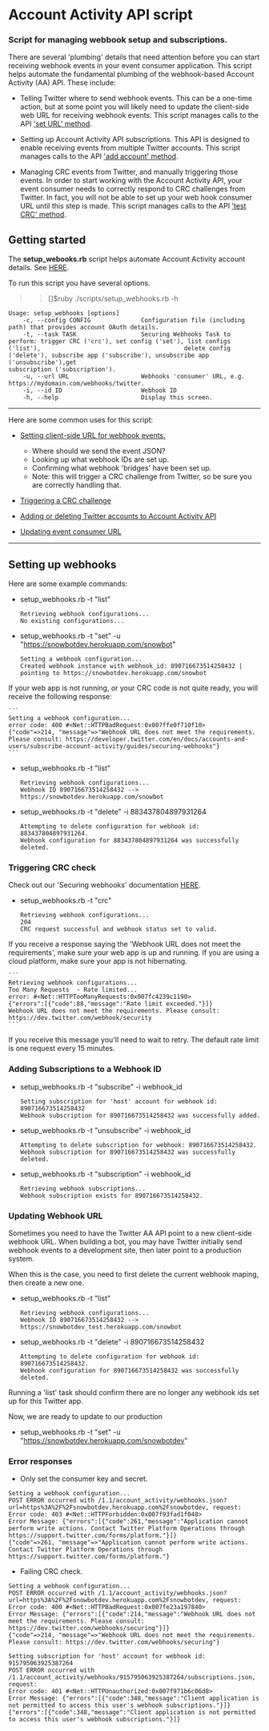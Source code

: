 # Account Activity API script
### Script for managing webbook setup and subscriptions.

There are several 'plumbing' details that need attention before you can start receiving webhook events in your event consumer application. This script helps automate the fundamental plumbing of the webhook-based Account Activity (AA) API. These include:

+ Telling Twitter where to send webhook events. This can be a one-time action, but at some point you will likely need to update the client-side web URL for receiving webhook events. This script manages calls to the API ['set URL' method](https://developer.twitter.com/en/docs/accounts-and-users/subscribe-account-activity/api-reference/new-webhook-config).

+ Setting up Account Activity API subscriptions. This API is designed to enable receiving events from multiple Twitter accounts. This script manages calls to the API ['add account' method](https://developer.twitter.com/en/docs/accounts-and-users/subscribe-account-activity/api-reference/new-subscription).

+ Managing CRC events from Twitter, and manually triggering those events.
In order to start working with the Account Activity API, your event consumer needs to correctly respond to CRC challenges from Twitter. In fact, you will not be able to set up your web hook consumer URL until this step is made. This script manages calls to the API ['test CRC' method](https://developer.twitter.com/en/docs/accounts-and-users/subscribe-account-activity/api-reference/validate-webhook-config).

<note about sibling script>

## Getting started

The **setup_webooks.rb** script helps automate Account Activity account details. See [HERE](https://developer.twitter.com/en/docs/accounts-and-users/subscribe-account-activity/guides/managing-webhooks-and-subscriptions).

To run this script you have several options. 
 
 >> []$ruby ./scripts/setup_webhooks.rb -h

```
Usage: setup_webhooks [options]
    -c, --config CONFIG              Configuration file (including path) that provides account OAuth details. 
    -t, --task TASK                  Securing Webhooks Task to perform: trigger CRC ('crc'), set config ('set'), list configs ('list'),                                        delete config ('delete'), subscribe app ('subscribe'), unsubscribe app ('unsubscribe'),get                                                subscription ('subscription').
    -u, --url URL                    Webhooks 'consumer' URL, e.g. https://mydomain.com/webhooks/twitter.
    -i, --id ID                      Webhook ID
    -h, --help                       Display this screen.  
```

-------------------
Here are some common uses for this script:

+ [Setting client-side URL for webhook events.](#setting-up) 
    + Where should we send the event JSON?
    + Looking up what webhook IDs are set up. 
    + Confirming what webhook 'bridges' have been set up.
    + Note: this will trigger a CRC challenge from Twitter, so be sure you are correctly handling that. 
    
+ [Triggering a CRC challenge](#crc)

+ [Adding or deleting Twitter accounts to Account Activity API](#subscriptions)

+ [Updating event consumer URL](#updating)

-------------------

## Setting up webhooks <a id="setting-up" class="tall">&nbsp;</a>

Here are some example commands:

+ setup_webhooks.rb -t "list"

    ```
    Retrieving webhook configurations...
    No existing configurations... 
    ```

+ setup_webhooks.rb -t "set" -u "https://snowbotdev.herokuapp.com/snowbot"
 
    ```
    Setting a webhook configuration...
    Created webhook instance with webhook_id: 890716673514258432 | pointing to https://snowbotdev.herokuapp.com/snowbot
    ```
 
If your web app is not running, or your CRC code is not quite ready, you will receive the following response:  
  
    ```
    Setting a webhook configuration...
    error code: 400 #<Net::HTTPBadRequest:0x007ffe0f710f10>
    {"code"=>214, "message"=>"Webhook URL does not meet the requirements. Please consult: https://developer.twitter.com/en/docs/accounts-and-users/subscribe-account-activity/guides/securing-webhooks"}
    ```  

+ setup_webhooks.rb -t "list"

    ```
    Retrieving webhook configurations...
    Webhook ID 890716673514258432 --> https://snowbotdev.herokuapp.com/snowbot
    ```

+ setup_webhooks.rb -t "delete" -i 883437804897931264 
  
    ```
    Attempting to delete configuration for webhook id: 883437804897931264.
    Webhook configuration for 883437804897931264 was successfully deleted.
    ```

### Triggering CRC check <a id="crc" class="tall">&nbsp;</a>

Check out our 'Securing webhooks' documentation [HERE](https://developer.twitter.com/en/docs/accounts-and-users/subscribe-account-activity/guides/securing-webhooks).

+ setup_webhooks.rb -t "crc"

    ```
    Retrieving webhook configurations...
    204
    CRC request successful and webhook status set to valid.
    ```

If you receive a response saying the 'Webhook URL does not meet the requirements', make sure your web app is up and running. If you are using a cloud platform, make sure your app is not hibernating. 

    ```
    Retrieving webhook configurations...
    Too Many Requests  - Rate limited...
    error: #<Net::HTTPTooManyRequests:0x007fc4239c1190>
    {"errors":[{"code":88,"message":"Rate limit exceeded."}]}
    Webhook URL does not meet the requirements. Please consult: https://dev.twitter.com/webhook/security
    ```

If you receive this message you'll need to wait to retry. The default rate limit is one request every 15 minutes. 

### Adding Subscriptions to a Webhook ID <a id="subscriptions" class="tall">&nbsp;</a>

+ setup_webhooks.rb -t "subscribe" -i webhook_id
  
    ```
    Setting subscription for 'host' account for webhook id: 890716673514258432
    Webhook subscription for 890716673514258432 was successfully added.
    ```

+ setup_webhooks.rb -t "unsubscribe" -i webhook_id
  
    ```
    Attempting to delete subscription for webhook: 890716673514258432.
    Webhook subscription for 890716673514258432 was successfully deleted.
    ```

+ setup_webhooks.rb -t "subscription" -i webhook_id
  
    ```
    Retrieving webhook subscriptions...
    Webhook subscription exists for 890716673514258432.
    ```

### Updating Webhook URL <a id="updating-url" class="tall">&nbsp;</a>

Sometimes you need to have the Twitter AA API point to a new client-side webhook URL. When building a bot, you may have Twitter initially send webhook events to a development site, then later point to a production system. 

When this is the case, you need to first delete the current webhook maping, then create a new one. 

+  setup_webhooks.rb -t "list"
    
    ```
    Retrieving webhook configurations...
    Webhook ID 890716673514258432 --> https://snowbotdev_test.herokuapp.com/snowbot
    ```

+ setup_webhooks.rb -t "delete" -i 890716673514258432 
 
    ```
    Attempting to delete configuration for webhook id: 890716673514258432.
    Webhook configuration for 890716673514258432 was successfully deleted.
    ```

Running a 'list' task should confirm there are no longer any webhook ids set up for this Twitter app.

Now, we are ready to update to our production 

+ setup_webhooks.rb -t "set" -u "https://snowbotdev.herokuapp.com/snowbotdev"


### Error responses


+ Only set the consumer key and secret.

```
Setting a webhook configuration...
POST ERROR occurred with /1.1/account_activity/webhooks.json?url=https%3A%2F%2Fsnowbotdev.herokuapp.com%2Fsnowbotdev, request:  
Error code: 403 #<Net::HTTPForbidden:0x007f93fad1f048>
Error Message: {"errors":[{"code":261,"message":"Application cannot perform write actions. Contact Twitter Platform Operations through https://support.twitter.com/forms/platform."}]}
{"code"=>261, "message"=>"Application cannot perform write actions. Contact Twitter Platform Operations through https://support.twitter.com/forms/platform."}
```

+ Failing CRC check.

```
Setting a webhook configuration...
POST ERROR occurred with /1.1/account_activity/webhooks.json?url=https%3A%2F%2Fsnowbotdev.herokuapp.com%2Fsnowbotdev, request:  
Error code: 400 #<Net::HTTPBadRequest:0x007fe23a197840>
Error Message: {"errors":[{"code":214,"message":"Webhook URL does not meet the requirements. Please consult: https://dev.twitter.com/webhooks/securing"}]}
{"code"=>214, "message"=>"Webhook URL does not meet the requirements. Please consult: https://dev.twitter.com/webhooks/securing"}
```


```
Setting subscription for 'host' account for webhook id: 915795063925387264
POST ERROR occurred with /1.1/account_activity/webhooks/915795063925387264/subscriptions.json, request:  
Error code: 401 #<Net::HTTPUnauthorized:0x007f971b6c06d8>
Error Message: {"errors":[{"code":348,"message":"Client application is not permitted to access this user's webhook subscriptions."}]}
{"errors":[{"code":348,"message":"Client application is not permitted to access this user's webhook subscriptions."}]}
```


